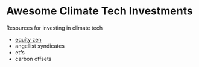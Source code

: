 # Awesome Climate Tech Investments

Resources for investing in climate tech


- [equity zen](./equity-zen.md)
- angellist syndicates
- etfs
- carbon offsets